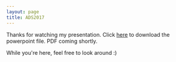 ```yaml
---
layout: page
title: ADS2017
---
```


Thanks for watching my presentation. Click <a href="/downloads/170105-ADS-slides.pptx" title="download ADS2017 slides">here</a> to download the powerpoint file. PDF coming shortly.


While you're here, feel free to look around :) 
